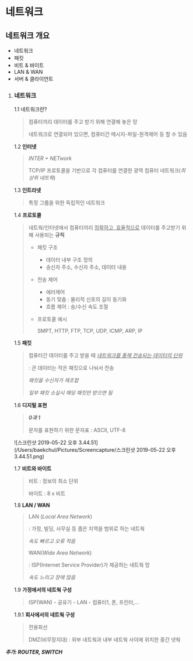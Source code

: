 # 네트워크



## 네트워크 개요



- 네트워크
- 패킷
- 비트 & 바이트
- LAN & WAN
- 서버 & 클라이언트



1. ### 네트워크

   1.1 네트워크란?

   > 컴퓨터끼리 데이터를 주고 받기 위해 연결해 놓은 망
   >
   > 네트워크로 연결되어 있으면, 컴퓨터간 메시지-파일-원격제어 등 할 수 있음

   

   1.2 **인터넷**

   > *INTER + NETwork*
   >
   > TCP/IP 프로토콜을 기반으로 각 컴퓨터를 연결한 광역 컴퓨터 네트워크(*최상위 네트웍*)

   

   1.3 **인트라넷**

   > 특정 그룹을 위한 독립적인 네트워크

   

   1.4 **프로토콜**

   > 네트웍/인터넷에서 컴퓨터끼리 <u>정확하고, 효율적으로</u> 데이터를 주고받기 위해 사용되는 **규칙**
   >
   > - 패킷 구조
   >
   >   * 데이터 내부 구조 정의
   >   * 송신자 주소, 수신자 주소, 데이터 내용
   >
   > - 전송 제어
   >
   >   - 에러제어 
   >   - 동기 맞춤 : 물리적 신호의 길이 동기화
   >   - 흐름 제어 : 송/수신 속도 조절
   >
   > - 프로토콜 예시
   >
   >   SMPT, HTTP, FTP, TCP, UDP, ICMP, ARP, IP

   

   1.5 **패킷**

   > 컴퓨터간 데이터를 주고 받을 때 <u>*네트워크를 통해 전송되는 데이터의 단위*</u>
   >
   > : 큰 데이터는 작은 패킷으로 나눠서 전송
   >
   > *패킷을 수신자가 재조합*
   >
   > *일부 패킷 소실시 해당 패킷만 받으면 됨*

   

   1.6 **디지털 표현**

   > ***0과 1***
   >
   > 문자를 표현하기 위한 문자표 : ASCII, UTF-8

   ![스크린샷 2019-05-22 오후 3.44.51](/Users/baekchul/Pictures/Screencapture/스크린샷 2019-05-22 오후 3.44.51.png)

   1.7 **비트와 바이트**

   > 비트 : 정보의 최소 단위
   >
   > 바이트 : 8 x 비트

   

   1.8 **LAN / WAN**

   > LAN (*Local Area Network*)
   >
   > : 가정, 빌딩, 사무실 등 좁은 지역을 범위로 하는 네트웍
   >
   > *속도 빠르고 오류 적음*
   >
   > WAN(*Wide Area Network*)
   >
   > : ISP(Internet Service Provider)가 제공하는 네트웍 망
   >
   > *속도 느리고 장애 많음*

   

   1.9 **가정에서의 네트웍 구성**

   > ISP(WAN) - 공유기 - LAN - 컴퓨터1, 폰, 프린터,...

   

   1.9.1 **회사에서의 네트웍 구성**

   > 전용회선
   >
   > DMZ(비무장지대) : 외부 네트웍과 내부 네트웍 사이에 위치한 중간 넷웍



 ***추가:  ROUTER, SWITCH***

